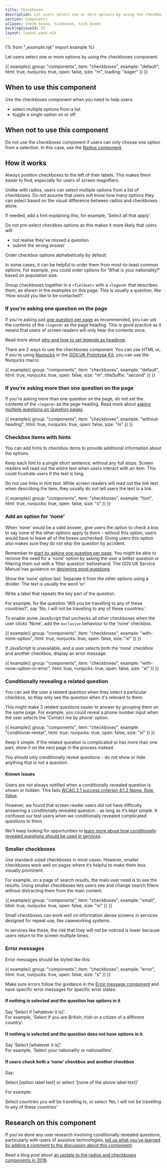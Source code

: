 ```yaml
---
title: Checkboxes
description: Let users select one or more options by using the checkboxes component
section: Components
aliases: check boxes, tickboxes, tick boxes
backlogIssueId: 37
layout: layout-pane.njk
---
```


{% from "_example.njk" import example %}

Let users select one or more options by using the checkboxes component.

{{ example({ group: "components", item: "checkboxes", example: "default", html: true, nunjucks: true, open: false, size: "m", loading: "eager" }) }}

## When to use this component

Use the checkboxes component when you need to help users:

- select multiple options from a list
- toggle a single option on or off

## When not to use this component

Do not use the checkboxes component if users can only choose one option from a selection. In this case, use the [Radios component](/components/radios/).

## How it works

Always position checkboxes to the left of their labels. This makes them easier to find, especially for users of screen magnifiers.

Unlike with radios, users can select multiple options from a list of checkboxes. Do not assume that users will know how many options they can select based on the visual difference between radios and checkboxes alone.

If needed, add a hint explaining this, for example, 'Select all that apply'.

Do not pre-select checkbox options as this makes it more likely that users will:

- not realise they’ve missed a question
- submit the wrong answer

Order checkbox options alphabetically by default.

In some cases, it can be helpful to order them from most-to-least common options. For example, you could order options for ‘What is your nationality?’ based on population size.

Group checkboxes together in a `<fieldset>` with a `<legend>` that describes them, as shown in the examples on this page. This is usually a question, like ‘How would you like to be contacted?’.

### If you’re asking one question on the page

If you're asking just [one question per page](/patterns/question-pages/#start-by-asking-one-question-per-page) as recommended, you can set the contents of the `<legend>` as the page heading. This is good practice as it means that users of screen readers will only hear the contents once.

Read more about [why and how to set legends as headings](/get-started/labels-legends-headings/).

There are 2 ways to use the checkboxes component. You can use HTML or, if you’re using [Nunjucks](https://mozilla.github.io/nunjucks/) or the [GOV.UK Prototype Kit](https://prototype-kit.service.gov.uk), you can use the Nunjucks macro.

{{ example({ group: "components", item: "checkboxes", example: "default", html: true, nunjucks: true, open: false, size: "m", titleSuffix: "second" }) }}

### If you’re asking more than one question on the page

If you're asking more than one question on the page, do not set the contents of the `<legend>` as the page heading. Read more about [asking multiple questions on Question pages](/patterns/question-pages/#asking-multiple-questions-on-a-page).

{{ example({ group: "components", item: "checkboxes", example: "without-heading", html: true, nunjucks: true, open: false, size: "m" }) }}

### Checkbox items with hints

You can add hints to checkbox items to provide additional information about the options.

Keep each hint to a single short sentence, without any full stops. Screen readers will read out the entire text when users interact with an item. This could frustrate users if the text is long.

Do not use links in hint text. While screen readers will read out the link text when describing the item, they usually do not tell users the text is a link.

{{ example({ group: "components", item: "checkboxes", example: "hint", html: true, nunjucks: true, open: false, size: "s" }) }}

### Add an option for ‘none’

When 'none' would be a valid answer, give users the option to check a box to say none of the other options apply to them – without this option, users would have to leave all of the boxes unchecked. Giving users this option also makes sure they do not skip the question by accident.

Remember to [start by asking one question per page](/patterns/question-pages/#start-by-asking-one-question-per-page). You might be able to remove the need for a 'none' option by asking the user a better question or filtering them out with a ‘filter question’ beforehand. The GOV.UK Service Manual has guidance on [designing good questions](https://www.gov.uk/service-manual/design/designing-good-questions).

Show the ‘none’ option last. Separate it from the other options using a divider. The text is usually the word ‘or’.

Write a label that repeats the key part of the question.

For example, for the question 'Will you be travelling to any of these countries?', say 'No, I will not be travelling to any of these countries.'

To enable some JavaScript that unchecks all other checkboxes when the user clicks 'None', add the `exclusive` behaviour to the 'none' checkbox.

{{ example({ group: "components", item: "checkboxes", example: "with-none-option", html: true, nunjucks: true, open: false, size: "xl" }) }}

If JavaScript is unavailable, and a user selects both the ‘none’ checkbox and another checkbox, display an error message.

{{ example({ group: "components", item: "checkboxes", example: "with-none-option-in-error", html: true, nunjucks: true, open: false, size: "xl" }) }}

### Conditionally revealing a related question

You can ask the user a related question when they select a particular checkbox, so they only see the question when it's relevant to them.

This might make 2 related questions easier to answer by grouping them on the same page. For example, you could reveal a phone number input when the user selects the 'Contact me by phone' option.

{{ example({ group: "components", item: "checkboxes", example: "conditional-reveal", html: true, nunjucks: true, open: false, size: "xl" }) }}

Keep it simple. If the related question is complicated or has more than one part, show it on the next page in the process instead.

You should only conditionally reveal questions - do not show or hide anything that is not a question.

#### Known issues

Users are not always notified when a conditionally revealed question is shown or hidden. This fails [WCAG 2.1 success criterion 4.1.2 Name, Role, Value](https://www.w3.org/WAI/WCAG21/Understanding/name-role-value.html).

However, we found that screen reader users did not have difficulty answering a conditionally revealed question - as long as it’s kept simple. It confused our test users when we conditionally revealed complicated questions to them.

We’ll keep looking for opportunities to [learn more about how conditionally revealed questions should be used in services](https://github.com/alphagov/govuk-design-system-backlog/issues/37).

### Smaller checkboxes

Use standard-sized checkboxes in most cases. However, smaller checkboxes work well on pages where it’s helpful to make them less visually prominent.

For example, on a page of search results, the main user need is to see the results. Using smaller checkboxes lets users see and change search filters without distracting them from the main content.

{{ example({ group: "components", item: "checkboxes", example: "small", html: true, nunjucks: true, open: false, size: "m" }) }}

Small checkboxes can work well on information dense screens in services designed for repeat use, like caseworking systems.

In services like these, the risk that they will not be noticed is lower because users return to the screen multiple times.

### Error messages

Error messages should be styled like this:

{{ example({ group: "components", item: "checkboxes", example: "error", html: true, nunjucks: true, open: false, size: "s" }) }}

Make sure errors follow the guidance in the [Error message component](/components/error-message/) and have specific error messages for specific error states.

#### If nothing is selected and the question has options in it

Say ‘Select if [whatever it is]’.<br>
For example, ‘Select if you are British, Irish or a citizen of a different country’.

#### If nothing is selected and the question does not have options in it

Say ‘Select [whatever it is]’.<br>
For example, ‘Select your nationality or nationalities’.

#### If users check both a 'none' checkbox and another checkbox

Say:

<div class="govuk-inset-text">Select [option label text] or select ‘[none of the above label text]’</div>

For example:

<div class="govuk-inset-text">Select countries you will be travelling to, or select ‘No, I will not be travelling to any of these countries’</div>

## Research on this component

If you’ve done any user research involving conditionally revealed questions, particularly with users of assistive technologies, [tell us what you’ve learned by adding a comment to the discussion about this component](https://github.com/alphagov/govuk-design-system-backlog/issues/37).

Read a blog post about [an update to the radios and checkboxes components in 2016](https://designnotes.blog.gov.uk/2016/11/30/weve-updated-the-radios-and-checkboxes-on-gov-uk/).
